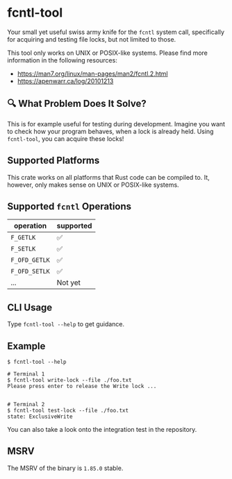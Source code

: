 # fcntl-tool

Your small yet useful swiss army knife for the `fcntl` system call,
specifically for acquiring and testing file locks, but not limited to those.

This tool only works on UNIX or POSIX-like systems. Please find more
information in the following resources:

- <https://man7.org/linux/man-pages/man2/fcntl.2.html>
- <https://apenwarr.ca/log/20101213>

## 🔍 What Problem Does It Solve?

This is for example useful for testing during development. Imagine you want
to check how your program behaves, when a lock is already held. Using
`fcntl-tool`, you can acquire these locks!

## Supported Platforms

This crate works on all platforms that Rust code can be compiled to. It,
however, only makes sense on UNIX or POSIX-like systems.

## Supported `fcntl` Operations

| operation     | supported |
|---------------|-----------|
| `F_GETLK`     | ✅         |
| `F_SETLK`     | ✅         |
| `F_OFD_GETLK` | ✅         |
| `F_OFD_SETLK` | ✅         |
| ...           | Not yet   |


## CLI Usage

Type `fcntl-tool --help` to get guidance.

## Example

```console
$ fcntl-tool --help

# Terminal 1
$ fcntl-tool write-lock --file ./foo.txt
Please press enter to release the Write lock ...


# Terminal 2
$ fcntl-tool test-lock --file ./foo.txt
state: ExclusiveWrite
```

You can also take a look onto the integration test in the repository.

## MSRV

The MSRV of the binary is `1.85.0` stable.
